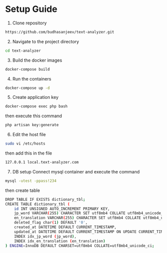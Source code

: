 # Setup Guide

1. Clone repository
```bash
https://github.com/budhasanjeev/text-analyzer.git
```

2. Navigate to the project directory
```bash
cd text-analyzer
```

3. Build the docker images
```bash
docker-compose build
```

4. Run the containers
```bash
docker-compose up -d
```

5. Create application key
```bash
docker-compose exec php bash
```
then execute this command
```bash
php artisan key:generate
```

6. Edit the host file
```bash
sudo vi /etc/hosts
```

then add this in the file
```bash
127.0.0.1 local.text-analyzer.com
```

7. DB setup
Connect mysql container and execute the command
```bash
mysql -utest -ppass!234
```

then create table
```bash
DROP TABLE IF EXISTS dictionary_tbl;
CREATE TABLE dictionary_tbl (
    id INT UNSIGNED AUTO_INCREMENT PRIMARY KEY,
    jp_word VARCHAR(255) CHARACTER SET utf8mb4 COLLATE utf8mb4_unicode_ci NOT NULL,
    en_translation VARCHAR(255) CHARACTER SET utf8mb4 COLLATE utf8mb4_unicode_ci NOT NULL,
    deleted_flag char(1) DEFAULT '0',
    created_at DATETIME DEFAULT CURRENT_TIMESTAMP,
    updated_at DATETIME DEFAULT CURRENT_TIMESTAMP ON UPDATE CURRENT_TIMESTAMP,
    INDEX idx_jp_word (jp_word),
    INDEX idx_en_translation (en_translation)
) ENGINE=InnoDB DEFAULT CHARSET=utf8mb4 COLLATE=utf8mb4_unicode_ci;

```